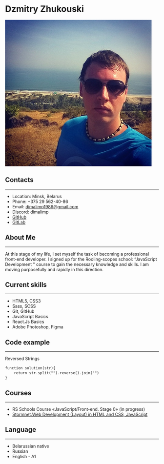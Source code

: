 # Dzmitry Zhukouski

![avatar](./img/avatar.jpg "Dzmitry Zhukouski")

## Contacts

---

- Location: Minsk, Belarus
- Phone: +375 29 562-40-86
- Email: dimalimp1986@gmail.com
- Discord: dimalimp
- [GitHub](https://github.com/Dimalimp)
- [GitLab](https://gitlab.com/dimalimp)

## About Me

---

At this stage of my life, I set myself the task of becoming a professional front-end developer. I signed up for the Rooling-scopes school: “JavaScript Development " course to gain the necessary knowledge and skills. I am moving purposefully and rapidly in this direction.

## Current skills

---

- HTML5, CSS3
- Sass, SCSS
- Git, GitHub
- JavaScript Basics
- React.Js Basics
- Adobe Photoshop, Figma

## Code example

---

Reversed Strings

```
function solution(str){
    return str.split("").reverse().join("")
}
```

## Courses

---

- RS Schools Course «JavaScript/Front-end. Stage 0» (in progress)
- [Stormnet.Web Development (Layout) in HTML and CSS, JavaScript](https://www.it-courses.by/courses/kursy-web-dizajna-verstki-html-i-css/)

## Language

---

- Belarussian native
- Russian
- English - A1
